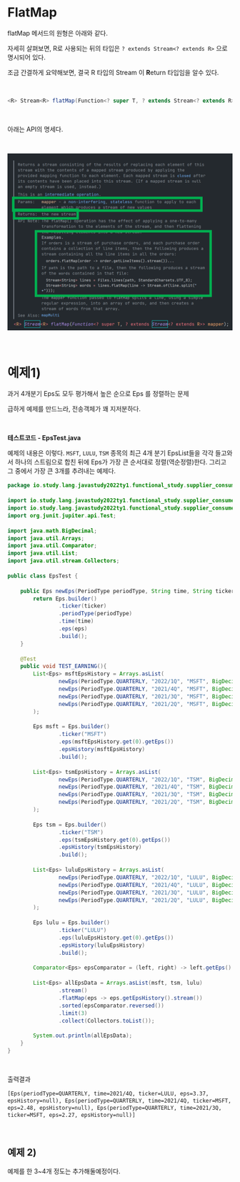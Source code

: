# FlatMap

flatMap 메서드의 원형은 아래와 같다.<br>

자세히 살펴보면, R로 사용되는 뒤의 타입은 `? extends Stream<? extends R>` 으로 명시되어 있다.<br>

조금 간결하게 요약해보면, 결국 R 타입의 Stream 이 **R**eturn 타입임을 알수 있다.<br>

<br>

```java
<R> Stream<R> flatMap(Function<? super T, ? extends Stream<? extends R>> mapper);
```

<br>

아래는 API의 명세다.<br>

<br>

![1](./img/FLATMAP/1.png)

<br>

# 예제1)

과거 4개분기 Eps도 모두 평가해서 높은 순으로 Eps 를 정렬하는 문제

급하게 예제를 만드느라, 전송객체가 꽤 지저분하다.

<br>

**테스트코드 - EpsTest.java**

예제의 내용은 이렇다. `MSFT`, `LULU`, `TSM` 종목의 최근 4개 분기 EpsList들을 각각 들고와서 하나의 스트림으로 합친 뒤에 Eps가 가장 큰 순서대로 정렬(역순정렬)한다. 그리고 그 중에서 가장 큰 3개를 추려내는 예제다.<br>

```java
package io.study.lang.javastudy2022ty1.functional_study.supplier_consumer;

import io.study.lang.javastudy2022ty1.functional_study.supplier_consumer.pojo.Eps;
import io.study.lang.javastudy2022ty1.functional_study.supplier_consumer.pojo.PeriodType;
import org.junit.jupiter.api.Test;

import java.math.BigDecimal;
import java.util.Arrays;
import java.util.Comparator;
import java.util.List;
import java.util.stream.Collectors;

public class EpsTest {

    public Eps newEps(PeriodType periodType, String time, String ticker, BigDecimal eps){
        return Eps.builder()
                .ticker(ticker)
                .periodType(periodType)
                .time(time)
                .eps(eps)
                .build();
    }

    @Test
    public void TEST_EARNING(){
        List<Eps> msftEpsHistory = Arrays.asList(
                newEps(PeriodType.QUARTERLY, "2022/1Q", "MSFT", BigDecimal.valueOf(2.22)),
                newEps(PeriodType.QUARTERLY, "2021/4Q", "MSFT", BigDecimal.valueOf(2.48)),
                newEps(PeriodType.QUARTERLY, "2021/3Q", "MSFT", BigDecimal.valueOf(2.27)),
                newEps(PeriodType.QUARTERLY, "2021/2Q", "MSFT", BigDecimal.valueOf(2.17))
        );

        Eps msft = Eps.builder()
                .ticker("MSFT")
                .eps(msftEpsHistory.get(0).getEps())
                .epsHistory(msftEpsHistory)
                .build();

        List<Eps> tsmEpsHistory = Arrays.asList(
                newEps(PeriodType.QUARTERLY, "2022/1Q", "TSM", BigDecimal.valueOf(1.39)),
                newEps(PeriodType.QUARTERLY, "2021/4Q", "TSM", BigDecimal.valueOf(1.15)),
                newEps(PeriodType.QUARTERLY, "2021/3Q", "TSM", BigDecimal.valueOf(1.08)),
                newEps(PeriodType.QUARTERLY, "2021/2Q", "TSM", BigDecimal.valueOf(0.93))
        );

        Eps tsm = Eps.builder()
                .ticker("TSM")
                .eps(tsmEpsHistory.get(0).getEps())
                .epsHistory(tsmEpsHistory)
                .build();

        List<Eps> luluEpsHistory = Arrays.asList(
                newEps(PeriodType.QUARTERLY, "2022/1Q", "LULU", BigDecimal.valueOf(1.48)),
                newEps(PeriodType.QUARTERLY, "2021/4Q", "LULU", BigDecimal.valueOf(3.37)),
                newEps(PeriodType.QUARTERLY, "2021/3Q", "LULU", BigDecimal.valueOf(1.62)),
                newEps(PeriodType.QUARTERLY, "2021/2Q", "LULU", BigDecimal.valueOf(1.65))
        );

        Eps lulu = Eps.builder()
                .ticker("LULU")
                .eps(luluEpsHistory.get(0).getEps())
                .epsHistory(luluEpsHistory)
                .build();

        Comparator<Eps> epsComparator = (left, right) -> left.getEps().compareTo(right.getEps());

        List<Eps> allEpsData = Arrays.asList(msft, tsm, lulu)
                .stream()
                .flatMap(eps -> eps.getEpsHistory().stream())
                .sorted(epsComparator.reversed())
                .limit(3)
                .collect(Collectors.toList());

        System.out.println(allEpsData);
    }
}
```

<br>

출력결과<br>

```plain
[Eps(periodType=QUARTERLY, time=2021/4Q, ticker=LULU, eps=3.37, epsHistory=null), Eps(periodType=QUARTERLY, time=2021/4Q, ticker=MSFT, eps=2.48, epsHistory=null), Eps(periodType=QUARTERLY, time=2021/3Q, ticker=MSFT, eps=2.27, epsHistory=null)]
```

<br>

## 예제 2)

예제를 한 3\~4개 정도는 추가해둘예정이다.